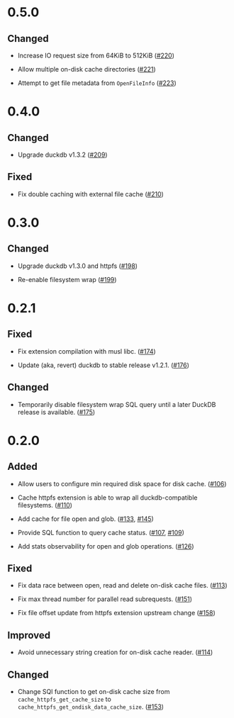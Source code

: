 # 0.5.0

## Changed

- Increase IO request size from 64KiB to 512KiB ([#220])

[#220]: https://github.com/dentiny/duck-read-cache-fs/pull/220

- Allow multiple on-disk cache directories ([#221])

[#221]: https://github.com/dentiny/duck-read-cache-fs/pull/221

- Attempt to get file metadata from `OpenFileInfo` ([#223])

[#223]: https://github.com/dentiny/duck-read-cache-fs/pull/223

# 0.4.0

## Changed

- Upgrade duckdb v1.3.2 ([#209])

[#209]: https://github.com/dentiny/duck-read-cache-fs/pull/209

## Fixed

- Fix double caching with external file cache ([#210])

[#210]: https://github.com/dentiny/duck-read-cache-fs/pull/210

# 0.3.0

## Changed

- Upgrade duckdb v1.3.0 and httpfs ([#198])

[#198]: https://github.com/dentiny/duck-read-cache-fs/pull/198

- Re-enable filesystem wrap ([#199])

[#199]: https://github.com/dentiny/duck-read-cache-fs/pull/199

# 0.2.1

## Fixed

- Fix extension compilation with musl libc. ([#174])

[#174]: https://github.com/dentiny/duck-read-cache-fs/pull/174

- Update (aka, revert) duckdb to stable release v1.2.1. ([#176])

[#176]: https://github.com/dentiny/duck-read-cache-fs/pull/176

## Changed

- Temporarily disable filesystem wrap SQL query until a later DuckDB release is available. ([#175])

[#175]: https://github.com/dentiny/duck-read-cache-fs/pull/175

# 0.2.0

## Added

- Allow users to configure min required disk space for disk cache. ([#106])

[#106]: https://github.com/dentiny/duck-read-cache-fs/pull/106

- Cache httpfs extension is able to wrap all duckdb-compatible filesystems. ([#110])

[#110]: https://github.com/dentiny/duck-read-cache-fs/pull/110

- Add cache for file open and glob. ([#133], [#145])

[#133]: https://github.com/dentiny/duck-read-cache-fs/pull/133
[#145]: https://github.com/dentiny/duck-read-cache-fs/pull/145

- Provide SQL function to query cache status. ([#107], [#109])

[#107]: https://github.com/dentiny/duck-read-cache-fs/pull/107
[#109]: https://github.com/dentiny/duck-read-cache-fs/pull/109

- Add stats observability for open and glob operations. ([#126])

[#126]: https://github.com/dentiny/duck-read-cache-fs/pull/126

## Fixed

- Fix data race between open, read and delete on-disk cache files. ([#113])

[#113]: https://github.com/dentiny/duck-read-cache-fs/pull/113

- Fix max thread number for parallel read subrequests. ([#151])

[#151]: https://github.com/dentiny/duck-read-cache-fs/pull/151

- Fix file offset update from httpfs extension upstream change ([#158])

[#158]: https://github.com/dentiny/duck-read-cache-fs/pull/158

## Improved

- Avoid unnecessary string creation for on-disk cache reader. ([#114])

[#114]: https://github.com/dentiny/duck-read-cache-fs/pull/114

## Changed

- Change SQl function to get on-disk cache size from `cache_httpfs_get_cache_size` to `cache_httpfs_get_ondisk_data_cache_size`. ([#153])

[#153]: https://github.com/dentiny/duck-read-cache-fs/pull/153
